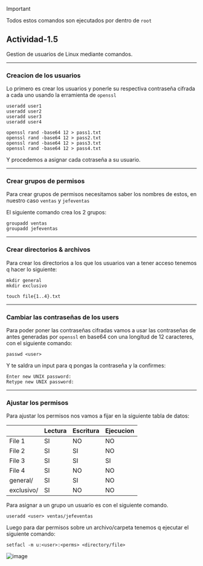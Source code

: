 > [!IMPORTANT]
> Todos estos comandos son ejecutados por dentro de `root`

## Actividad-1.5

Gestion de usuarios de Linux mediante comandos.

---

### Creacion de los usuarios

Lo primero es crear los usuarios y ponerle su respectiva contraseña cifrada a cada uno usando la erramienta de ` openssl `
```
useradd user1
useradd user2
useradd user3
useradd user4
```
```
openssl rand -base64 12 > pass1.txt
openssl rand -base64 12 > pass2.txt
openssl rand -base64 12 > pass3.txt
openssl rand -base64 12 > pass4.txt
```
Y procedemos a asignar cada cotraseña a su usuario.

---

### Crear grupos de permisos
Para crear grupos de permisos necesitamos saber los nombres de estos, en nuestro caso `ventas` y `jefeventas`

El siguiente comando crea los 2 grupos:
```
groupadd ventas
groupadd jefeventas
```

---

### Crear directorios & archivos
Para crear los directorios a los que los usuarios van a tener acceso tenemos q hacer lo siguiente:

```
mkdir general
mkdir exclusivo
```
```
touch file{1..4}.txt
```

---

### Cambiar las contraseñas de los users

Para poder poner las contraseñas cifradas vamos a usar las contraseñas de antes generadas por `openssl` en base64 con una longitud de 12 caracteres, con el siguiente comando:

```
passwd <user>
```
Y te saldra un input para q pongas la contraseña y la confirmes:
```
Enter new UNIX password:
Retype new UNIX password:
```

---

### Ajustar los permisos

Para ajustar los permisos nos vamos a fijar en la siguiente tabla de datos:

|              | Lectura    | Escritura | Ejecucion |
|--------------|------------|-----------|-----------|
| File 1       | SI         | NO        | NO        |
| File 2       | SI         | SI        | NO        |
| File 3       | SI         | SI        | SI        |
| File 4       | SI         | NO        | NO        |
| general/     | SI         | SI        | NO        |
| exclusivo/   | SI         | NO        | NO        |

Para asignar a un grupo un usuario es con el siguiente comando.

```
useradd <user> ventas/jefeventas
```

Luego para dar permisos sobre un archivo/carpeta tenemos q ejecutar el siguiente comando:

```
setfacl -m u:<user>:<perms> <directory/file>
```

![image](https://github.com/user-attachments/assets/861d38aa-c61c-4cf2-a6fd-4f613d61a0b5)


